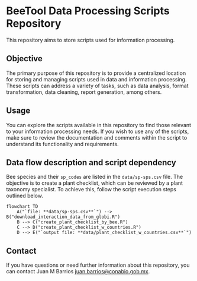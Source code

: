 # BeeTool Data Processing Scripts Repository

This repository aims to store scripts used for information processing.

## Objective

The primary purpose of this repository is to provide a centralized location for 
storing and managing scripts used in data and information processing. These 
scripts can address a variety of tasks, such as data analysis, format 
transformation, data cleaning, report generation, among others.

## Usage

You can explore the scripts available in this repository to find those relevant 
to your information processing needs. If you wish to use any of the scripts, 
make sure to review the documentation and comments within the script to 
understand its functionality and requirements.

## Data flow description and script dependency

Bee species and their `sp_codes` are listed in the `data/sp-sps.csv` file. The 
objective is to create a plant checklist, which can be reviewed by a plant 
taxonomy specialist. To achieve this, follow the script execution steps outlined 
below.

```mermaid
flowchart TD
    A("`file: **data/sp-sps.csv**`") --> B("download_interaction_data_from_globi.R")
    B --> C("create_plant_checklist_by_bee.R")
    C --> D("create_plant_checklist_w_countries.R")
    D --> E("`output file: **data/plant_checklist_w_countries.csv**`")
```

## Contact

If you have questions or need further information about this repository, you 
can contact Juan M Barrios <juan.barrios@conabio.gob.mx>.
